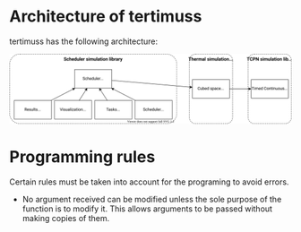 # Architecture of tertimuss

tertimuss has the following architecture: 

![Architecture of tertimuss](./diagrams/TertimussArchitecture.svg)


# Programming rules
Certain rules must be taken into account for the programing to avoid errors.
- No argument received can be modified unless the sole purpose of the function is to modify it. This allows arguments
  to be passed without making copies of them.